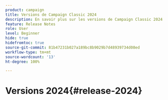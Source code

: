 ```yaml
---
product: campaign
title: Versions de Campaign Classic 2024
description: En savoir plus sur les versions de Campaign Classic 2024
feature: Release Notes
role: User
level: Beginner
hide: true
hidefromtoc: true
source-git-commit: 81b47231b027a189bc8b9029b7d48939734d08ed
workflow-type: tm+mt
source-wordcount: '13'
ht-degree: 100%

---
```


# Versions 2024{#release-2024}
